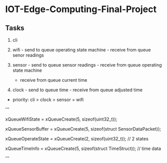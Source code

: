# IOT-Edge-Computing-Final-Project

## Tasks

1. cli

2. wifi - send to queue operating state machine  - receive from queue senor readings

3. sensor  - send to queue sensor readings  -  receive from queue operating state machine

   - receive from queue current time

4. clock  -  send to queue time  -  receive from queue adjusted time

- priority: cli > clock > sensor = wifi

'''

xQueueWifiState = xQueueCreate(5, sizeof(uint32_t));

xQueueSensorBuffer = xQueueCreate(5, sizeof(struct SensorDataPacket));

xQueueOperateState = xQueueCreate(2, sizeof(uint32_t));  // 2 states

xQueueTimeInfo = xQueueCreate(5, sizeof(struct TimeStruct));  // time data

'''
